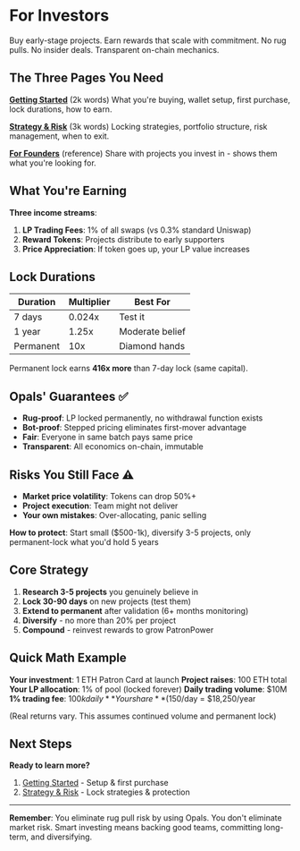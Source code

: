 # For Investors

Buy early-stage projects. Earn rewards that scale with commitment. No rug pulls. No insider deals. Transparent on-chain mechanics.

## The Three Pages You Need

**[Getting Started](./getting-started.md)** (2k words)
What you're buying, wallet setup, first purchase, lock durations, how to earn.

**[Strategy & Risk](./strategy-and-risk.md)** (3k words)
Locking strategies, portfolio structure, risk management, when to exit.

**[For Founders](../for-founders/README.md)** (reference)
Share with projects you invest in - shows them what you're looking for.

## What You're Earning

**Three income streams**:
1. **LP Trading Fees**: 1% of all swaps (vs 0.3% standard Uniswap)
2. **Reward Tokens**: Projects distribute to early supporters
3. **Price Appreciation**: If token goes up, your LP value increases

## Lock Durations

| Duration | Multiplier | Best For |
|---|---|---|
| 7 days | 0.024x | Test it |
| 1 year | 1.25x | Moderate belief |
| Permanent | 10x | Diamond hands |

Permanent lock earns **416x more** than 7-day lock (same capital).

## Opals' Guarantees ✅

- **Rug-proof**: LP locked permanently, no withdrawal function exists
- **Bot-proof**: Stepped pricing eliminates first-mover advantage
- **Fair**: Everyone in same batch pays same price
- **Transparent**: All economics on-chain, immutable

## Risks You Still Face ⚠️

- **Market price volatility**: Tokens can drop 50%+
- **Project execution**: Team might not deliver
- **Your own mistakes**: Over-allocating, panic selling

**How to protect**: Start small ($500-1k), diversify 3-5 projects, only permanent-lock what you'd hold 5 years

## Core Strategy

1. **Research 3-5 projects** you genuinely believe in
2. **Lock 30-90 days** on new projects (test them)
3. **Extend to permanent** after validation (6+ months monitoring)
4. **Diversify** - no more than 20% per project
5. **Compound** - reinvest rewards to grow PatronPower

## Quick Math Example

**Your investment**: 1 ETH Patron Card at launch
**Project raises**: 100 ETH total
**Your LP allocation**: 1% of pool (locked forever)
**Daily trading volume**: $10M
**1% trading fee**: $100k daily
**Your share** (1% PatronPower, permanent): ~$50/day = $18,250/year

(Real returns vary. This assumes continued volume and permanent lock)

## Next Steps

**Ready to learn more?**

1. [Getting Started](./getting-started.md) - Setup & first purchase
2. [Strategy & Risk](./strategy-and-risk.md) - Lock strategies & protection

---

**Remember**: You eliminate rug pull risk by using Opals. You don't eliminate market risk. Smart investing means backing good teams, committing long-term, and diversifying.
